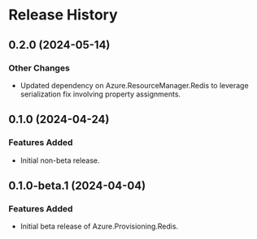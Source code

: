 # Release History

## 0.2.0 (2024-05-14)

### Other Changes

- Updated dependency on Azure.ResourceManager.Redis to leverage serialization fix involving property assignments.

## 0.1.0 (2024-04-24)

### Features Added

- Initial non-beta release.

## 0.1.0-beta.1 (2024-04-04)

### Features Added

- Initial beta release of Azure.Provisioning.Redis.
